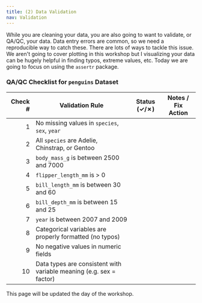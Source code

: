 ```yaml
---
title: (2) Data Validation
nav: Validation
---
```


While you are cleaning your data, you are also going to want to validate, or QA/QC, your data. Data entry errors are common, so we need a reproducible way to catch these. 
There are lots of ways to tackle this issue. We aren't going to cover plotting in this workshop but I visualizing your data can be hugely helpful in finding typos, extreme values, etc. Today we are going to focus on using the `assertr` package. 

### QA/QC Checklist for `penguins` Dataset

| Check # | Validation Rule                                               | Status (✓/✗) | Notes / Fix Action                      |
|--------:|---------------------------------------------------------------|:------------:|------------------------------------------|
| 1       | No missing values in `species`, `sex`, `year`                 |              |                                          |
| 2       | All `species` are Adelie, Chinstrap, or Gentoo                |              |                                          |
| 3       | `body_mass_g` is between 2500 and 7000                        |              |                                          |
| 4       | `flipper_length_mm` is > 0                                    |              |                                          |
| 5       | `bill_length_mm` is between 30 and 60                         |              |                                          |
| 6       | `bill_depth_mm` is between 15 and 25                          |              |                                          |
| 7       | `year` is between 2007 and 2009                               |              |                                          |
| 8       | Categorical variables are properly formatted (no typos)       |              |                                          |
| 9       | No negative values in numeric fields                          |              |                                          |
| 10      | Data types are consistent with variable meaning (e.g. sex = factor) |         |                                          |

This page will be updated the day of the workshop. 